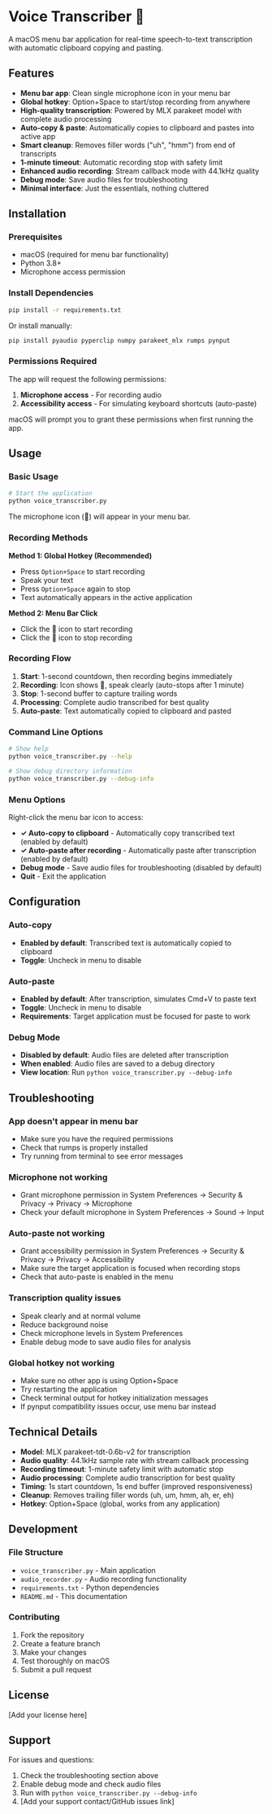 # Voice Transcriber 🎤

A macOS menu bar application for real-time speech-to-text transcription with automatic clipboard copying and pasting.

## Features

- **Menu bar app**: Clean single microphone icon in your menu bar
- **Global hotkey**: Option+Space to start/stop recording from anywhere
- **High-quality transcription**: Powered by MLX parakeet model with complete audio processing
- **Auto-copy & paste**: Automatically copies to clipboard and pastes into active app
- **Smart cleanup**: Removes filler words ("uh", "hmm") from end of transcripts
- **1-minute timeout**: Automatic recording stop with safety limit
- **Enhanced audio recording**: Stream callback mode with 44.1kHz quality
- **Debug mode**: Save audio files for troubleshooting
- **Minimal interface**: Just the essentials, nothing cluttered

## Installation

### Prerequisites
- macOS (required for menu bar functionality)
- Python 3.8+
- Microphone access permission

### Install Dependencies

```bash
pip install -r requirements.txt
```

Or install manually:
```bash
pip install pyaudio pyperclip numpy parakeet_mlx rumps pynput
```

### Permissions Required

The app will request the following permissions:
1. **Microphone access** - For recording audio
2. **Accessibility access** - For simulating keyboard shortcuts (auto-paste)

macOS will prompt you to grant these permissions when first running the app.

## Usage

### Basic Usage

```bash
# Start the application
python voice_transcriber.py
```

The microphone icon (🎤) will appear in your menu bar.

### Recording Methods

**Method 1: Global Hotkey (Recommended)**
- Press `Option+Space` to start recording
- Speak your text
- Press `Option+Space` again to stop
- Text automatically appears in the active application

**Method 2: Menu Bar Click**
- Click the 🎤 icon to start recording
- Click the 🔴 icon to stop recording

### Recording Flow

1. **Start**: 1-second countdown, then recording begins immediately
2. **Recording**: Icon shows 🔴, speak clearly (auto-stops after 1 minute)
3. **Stop**: 1-second buffer to capture trailing words
4. **Processing**: Complete audio transcribed for best quality
5. **Auto-paste**: Text automatically copied to clipboard and pasted

### Command Line Options

```bash
# Show help
python voice_transcriber.py --help

# Show debug directory information
python voice_transcriber.py --debug-info
```

### Menu Options

Right-click the menu bar icon to access:

- **✓ Auto-copy to clipboard** - Automatically copy transcribed text (enabled by default)
- **✓ Auto-paste after recording** - Automatically paste after transcription (enabled by default)
- **Debug mode** - Save audio files for troubleshooting (disabled by default)
- **Quit** - Exit the application

## Configuration

### Auto-copy
- **Enabled by default**: Transcribed text is automatically copied to clipboard
- **Toggle**: Uncheck in menu to disable

### Auto-paste
- **Enabled by default**: After transcription, simulates Cmd+V to paste text
- **Toggle**: Uncheck in menu to disable
- **Requirements**: Target application must be focused for paste to work

### Debug Mode
- **Disabled by default**: Audio files are deleted after transcription
- **When enabled**: Audio files are saved to a debug directory
- **View location**: Run `python voice_transcriber.py --debug-info`

## Troubleshooting

### App doesn't appear in menu bar
- Make sure you have the required permissions
- Check that rumps is properly installed
- Try running from terminal to see error messages

### Microphone not working
- Grant microphone permission in System Preferences → Security & Privacy → Privacy → Microphone
- Check your default microphone in System Preferences → Sound → Input

### Auto-paste not working
- Grant accessibility permission in System Preferences → Security & Privacy → Privacy → Accessibility
- Make sure the target application is focused when recording stops
- Check that auto-paste is enabled in the menu

### Transcription quality issues
- Speak clearly and at normal volume
- Reduce background noise
- Check microphone levels in System Preferences
- Enable debug mode to save audio files for analysis

### Global hotkey not working
- Make sure no other app is using Option+Space
- Try restarting the application
- Check terminal output for hotkey initialization messages
- If pynput compatibility issues occur, use menu bar instead

## Technical Details

- **Model**: MLX parakeet-tdt-0.6b-v2 for transcription
- **Audio quality**: 44.1kHz sample rate with stream callback processing
- **Recording timeout**: 1-minute safety limit with automatic stop
- **Audio processing**: Complete audio transcription for best quality
- **Timing**: 1s start countdown, 1s end buffer (improved responsiveness)
- **Cleanup**: Removes trailing filler words (uh, um, hmm, ah, er, eh)
- **Hotkey**: Option+Space (global, works from any application)

## Development

### File Structure
- `voice_transcriber.py` - Main application
- `audio_recorder.py` - Audio recording functionality
- `requirements.txt` - Python dependencies
- `README.md` - This documentation

### Contributing
1. Fork the repository
2. Create a feature branch
3. Make your changes
4. Test thoroughly on macOS
5. Submit a pull request

## License

[Add your license here]

## Support

For issues and questions:
1. Check the troubleshooting section above
2. Enable debug mode and check audio files
3. Run with `python voice_transcriber.py --debug-info`
4. [Add your support contact/GitHub issues link]